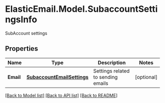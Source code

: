 # ElasticEmail.Model.SubaccountSettingsInfo
SubAccount settings

## Properties

Name | Type | Description | Notes
------------ | ------------- | ------------- | -------------
**Email** | [**SubaccountEmailSettings**](SubaccountEmailSettings.md) | Settings related to sending emails | [optional] 

[[Back to Model list]](../README.md#documentation-for-models) [[Back to API list]](../README.md#documentation-for-api-endpoints) [[Back to README]](../README.md)

